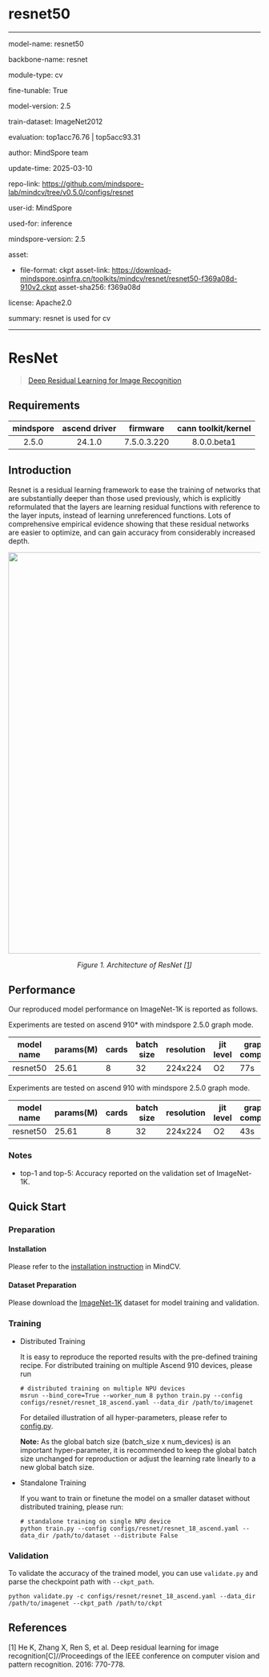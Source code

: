 # resnet50

---

model-name: resnet50

backbone-name: resnet

module-type: cv

fine-tunable: True

model-version: 2.5

train-dataset: ImageNet2012

evaluation: top1acc76.76 | top5acc93.31

author: MindSpore team

update-time: 2025-03-10

repo-link: <https://github.com/mindspore-lab/mindcv/tree/v0.5.0/configs/resnet>

user-id: MindSpore

used-for: inference

mindspore-version: 2.5

asset:

- file-format: ckpt
  asset-link: <https://download-mindspore.osinfra.cn/toolkits/mindcv/resnet/resnet50-f369a08d-910v2.ckpt>
  asset-sha256: f369a08d

license: Apache2.0

summary: resnet is used for cv

---

# ResNet

> [Deep Residual Learning for Image Recognition](https://arxiv.org/abs/1512.03385)

## Requirements

| mindspore | ascend driver |  firmware   | cann toolkit/kernel |
| :-------: | :-----------: | :---------: | :-----------------: |
|   2.5.0   |    24.1.0     | 7.5.0.3.220 |     8.0.0.beta1     |

## Introduction

Resnet is a residual learning framework to ease the training of networks that are substantially deeper than those used
previously, which is explicitly reformulated that the layers are learning residual functions with reference to the layer
inputs, instead of learning unreferenced functions. Lots of comprehensive empirical evidence showing that these residual
networks are easier to optimize, and can gain accuracy from considerably increased depth.

<p align="center">
  <img src="https://user-images.githubusercontent.com/121591093/210049796-79b70294-4250-4d0f-b078-2471880884cf.png" width=800 />
</p>
<p align="center">
  <em>Figure 1. Architecture of ResNet [<a href="#references">1</a>] </em>
</p>

## Performance

Our reproduced model performance on ImageNet-1K is reported as follows.

Experiments are tested on ascend 910\* with mindspore 2.5.0 graph mode.

| model name | params(M) | cards | batch size | resolution | jit level | graph compile | ms/step | img/s   | acc@top1 | acc@top5 | recipe                                                                                         | weight                                                                                               |
| ---------- | --------- | ----- | ---------- | ---------- | --------- | ------------- | ------- | ------- | -------- | -------- | ---------------------------------------------------------------------------------------------- | ---------------------------------------------------------------------------------------------------- |
| resnet50   | 25.61     | 8     | 32         | 224x224    | O2        | 77s           | 31.9    | 8025.08 | 76.76    | 93.31    | [yaml](https://github.com/mindspore-lab/mindcv/blob/main/configs/resnet/resnet_50_ascend.yaml) | [weights](https://download-mindspore.osinfra.cn/toolkits/mindcv/resnet/resnet50-f369a08d-910v2.ckpt) |

Experiments are tested on ascend 910 with mindspore 2.5.0 graph mode.

| model name | params(M) | cards | batch size | resolution | jit level | graph compile | ms/step | img/s   | acc@top1 | acc@top5 | recipe                                                                                         | weight                                                                                 |
| ---------- | --------- | ----- | ---------- | ---------- | --------- | ------------- | ------- | ------- | -------- | -------- | ---------------------------------------------------------------------------------------------- | -------------------------------------------------------------------------------------- |
| resnet50   | 25.61     | 8     | 32         | 224x224    | O2        | 43s           | 31.41   | 8150.27 | 76.69    | 93.50    | [yaml](https://github.com/mindspore-lab/mindcv/blob/main/configs/resnet/resnet_50_ascend.yaml) | [weights](https://download.mindspore.cn/toolkits/mindcv/resnet/resnet50-e0733ab8.ckpt) |

### Notes

- top-1 and top-5: Accuracy reported on the validation set of ImageNet-1K.

## Quick Start

### Preparation

#### Installation

Please refer to the [installation instruction](https://mindspore-lab.github.io/mindcv/installation/) in MindCV.

#### Dataset Preparation

Please download the [ImageNet-1K](https://www.image-net.org/challenges/LSVRC/2012/index.php) dataset for model training
and validation.

### Training

- Distributed Training

  It is easy to reproduce the reported results with the pre-defined training recipe. For distributed training on multiple
  Ascend 910 devices, please run

  ```shell
  # distributed training on multiple NPU devices
  msrun --bind_core=True --worker_num 8 python train.py --config configs/resnet/resnet_18_ascend.yaml --data_dir /path/to/imagenet
  ```

  For detailed illustration of all hyper-parameters, please refer
  to [config.py](https://github.com/mindspore-lab/mindcv/blob/main/config.py).

  **Note:** As the global batch size (batch_size x num_devices) is an important hyper-parameter, it is recommended to
  keep the global batch size unchanged for reproduction or adjust the learning rate linearly to a new global batch size.

- Standalone Training

  If you want to train or finetune the model on a smaller dataset without distributed training, please run:

  ```shell
  # standalone training on single NPU device
  python train.py --config configs/resnet/resnet_18_ascend.yaml --data_dir /path/to/dataset --distribute False
  ```

### Validation

To validate the accuracy of the trained model, you can use `validate.py` and parse the checkpoint path
with `--ckpt_path`.

```shell
python validate.py -c configs/resnet/resnet_18_ascend.yaml --data_dir /path/to/imagenet --ckpt_path /path/to/ckpt
```

## References

[1] He K, Zhang X, Ren S, et al. Deep residual learning for image recognition[C]//Proceedings of the IEEE conference on
computer vision and pattern recognition. 2016: 770-778.

